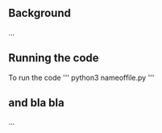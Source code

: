 ## Background
...
## Running the code

To run the code
'''
python3 nameoffile.py
'''
## and bla bla

...
